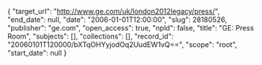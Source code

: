 {
  "target_url": "http://www.ge.com/uk/london2012legacy/press/", 
  "end_date": null, 
  "date": "2006-01-01T12:00:00", 
  "slug": 28180526, 
  "publisher": "ge.com", 
  "open_access": true, 
  "npld": false, 
  "title": "GE: Press Room", 
  "subjects": [], 
  "collections": [], 
  "record_id": "20060101T120000/bXTqOHYyjodOq2UudEW1vQ==", 
  "scope": "root", 
  "start_date": null
}

